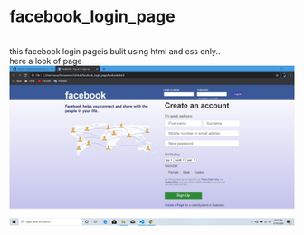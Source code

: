 # facebook_login_page
<br>
this facebook login pageis bulit using html and css only..
<br>
here a look of page 
<br>
<img src="images/fbsc.jpg">

